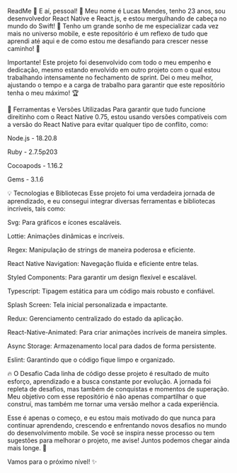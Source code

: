 ReadMe 🚀
E aí, pessoal! 👋 Meu nome é Lucas Mendes, tenho 23 anos, sou desenvolvedor React Native e React.js, e estou mergulhando de cabeça no mundo do Swift! 🦾 Tenho um grande sonho de me especializar cada vez mais no universo mobile, e este repositório é um reflexo de tudo que aprendi até aqui e de como estou me desafiando para crescer nesse caminho! 💪

Importante! Este projeto foi desenvolvido com todo o meu empenho e dedicação, mesmo estando envolvido em outro projeto com o qual estou trabalhando intensamente no fechamento de sprint. Dei o meu melhor, ajustando o tempo e a carga de trabalho para garantir que este repositório tenha o meu máximo! 🏆

🔧 Ferramentas e Versões Utilizadas
Para garantir que tudo funcione direitinho com o React Native 0.75, estou usando versões compatíveis com a versão do React Native para evitar qualquer tipo de conflito, como:

Node.js - 18.20.8

Ruby - 2.7.5p203

Cocoapods - 1.16.2

Gems - 3.1.6

💡 Tecnologias e Bibliotecas
Esse projeto foi uma verdadeira jornada de aprendizado, e eu consegui integrar diversas ferramentas e bibliotecas incríveis, tais como:

Svg: Para gráficos e ícones escaláveis.

Lottie: Animações dinâmicas e incríveis.

Regex: Manipulação de strings de maneira poderosa e eficiente.

React Native Navigation: Navegação fluída e eficiente entre telas.

Styled Components: Para garantir um design flexível e escalável.

Typescript: Tipagem estática para um código mais robusto e confiável.

Splash Screen: Tela inicial personalizada e impactante.

Redux: Gerenciamento centralizado do estado da aplicação.

React-Native-Animated: Para criar animações incríveis de maneira simples.

Async Storage: Armazenamento local para dados de forma persistente.

Eslint: Garantindo que o código fique limpo e organizado.

🔥 O Desafio
Cada linha de código desse projeto é resultado de muito esforço, aprendizado e a busca constante por evolução. A jornada foi repleta de desafios, mas também de conquistas e momentos de superação. Meu objetivo com esse repositório é não apenas compartilhar o que construí, mas também me tornar uma versão melhor a cada experiência.

Esse é apenas o começo, e eu estou mais motivado do que nunca para continuar aprendendo, crescendo e enfrentando novos desafios no mundo do desenvolvimento mobile. Se você se inspira nesse processo ou tem sugestões para melhorar o projeto, me avise! Juntos podemos chegar ainda mais longe. 🚀

Vamos para o próximo nível! ✨